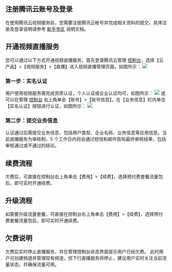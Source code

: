 ## 注册腾讯云账号及登录

在使用腾讯云视频服务前，您需要注册腾讯云帐号并完成相关资料的提交，具体注册及登录说明请参考 [新手专区](http://bbs.qcloud.com/forum.php?mod=viewthread&tid=2387&extra=page=1%20%E6%96%B0%E6%89%8B%E4%B8%93%E5%8C%BA) 说明文档。

## 开通视频直播服务

您可以通过以下方式开通视频直播服务，首先登录腾讯云管理 [控制台](https://console.cloud.tencent.com/)，选择【云产品】>【视频服务】>【直播】进入视频直播管理页面，如图所示：
![](https://mc.qcloudimg.com/static/img/c6f871992e49267833b299929e9b0214/image.png)
### 第一步：实名认证
用户使用视频服务需完成资质认证，个人认证或企业认证均可，如图所示：
![](https://mc.qcloudimg.com/static/img/b22f9c2d948529efcd1b01f6b3e9eed0/image.png)
或可以在管理 [控制台](https://console.cloud.tencent.com/) 右上角单击【账号】>【账号信息】，在【业务信息】栏内单击【实名认证】按钮进行认证，如图所示：
![](https://mc.qcloudimg.com/static/img/58b7b4c693b8f32540381f6b6b531bed/image.png)
### 第二步：提交业务信息

认证通过后需提交业务信息，包括用户类型、企业名称、业务信息等应用信息。当前直播服务为审核制，5 个工作日内将会通过短信和邮件告知最终审核结果，包括审核通过或不通过的结论。

## 续费流程
欠费后，可直接在控制台右上角单击【费用】>【续费】，选择预付费套餐流量包后，即可实时开通续费。

## 升级流程
如需要升级流量套餐，可直接在控制台右上角单击【费用】>【续费】，选择预付费套餐流量包后，即可实时开通续费。

## 欠费说明
欠费后实时停止直播服务，并在管理控制台状态界面提示用户已经欠费。
此时用户可创建频道并管理现有频道，但下行直播服务将停止，建议用户实时关注当前流量状态，并确保流量可用。